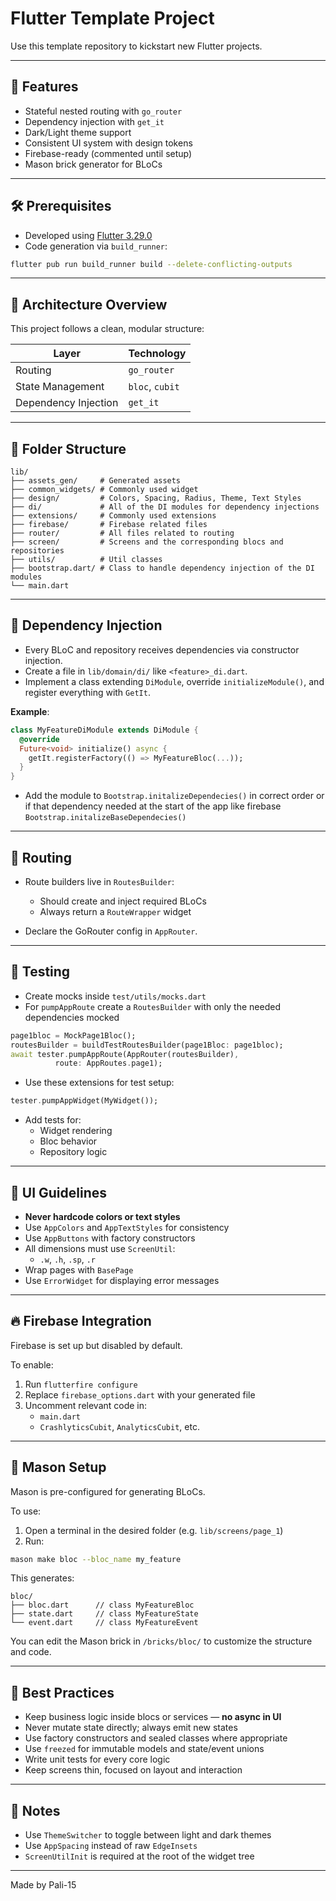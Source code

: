 # Flutter Template Project

Use this template repository to kickstart new Flutter projects.

---

## 🚀 Features

- Stateful nested routing with `go_router`
- Dependency injection with `get_it`
- Dark/Light theme support
- Consistent UI system with design tokens
- Firebase-ready (commented until setup)
- Mason brick generator for BLoCs

---

## 🛠 Prerequisites

- Developed using [Flutter 3.29.0](https://docs.flutter.dev/get-started/install)
- Code generation via `build_runner`:

```bash
flutter pub run build_runner build --delete-conflicting-outputs
```

---

## 🧱 Architecture Overview

This project follows a clean, modular structure:

| Layer               | Technology        |
|---------------------|------------------|
| Routing             | `go_router`      |
| State Management    | `bloc`, `cubit`  |
| Dependency Injection| `get_it`         |

---

## 📁 Folder Structure

```
lib/
├── assets_gen/     # Generated assets
├── common_widgets/ # Commonly used widget
├── design/         # Colors, Spacing, Radius, Theme, Text Styles
├── di/             # All of the DI modules for dependency injections
├── extensions/     # Commonly used extensions
├── firebase/       # Firebase related files
├── router/         # All files related to routing
├── screen/         # Screens and the corresponding blocs and repositories
├── utils/          # Util classes
├── bootstrap.dart/ # Class to handle dependency injection of the DI modules
└── main.dart
```

---

## 🧩 Dependency Injection

- Every BLoC and repository receives dependencies via constructor injection.
- Create a file in `lib/domain/di/` like `<feature>_di.dart`.
- Implement a class extending `DiModule`, override `initializeModule()`, and register everything with `GetIt`.

**Example**:

```dart
class MyFeatureDiModule extends DiModule {
  @override
  Future<void> initialize() async {
    getIt.registerFactory(() => MyFeatureBloc(...));
  }
}
```

- Add the module to `Bootstrap.initalizeDependecies()` in correct order or if that dependency needed at the start of the app like firebase `Bootstrap.initalizeBaseDependecies()`

---

## 🧭 Routing

- Route builders live in `RoutesBuilder`:
  - Should create and inject required BLoCs
  - Always return a `RouteWrapper` widget

- Declare the GoRouter config in `AppRouter`.

---

## 🧪 Testing

- Create mocks inside `test/utils/mocks.dart`
- For `pumpAppRoute` create a `RoutesBuilder` with only the needed dependencies mocked
```dart
page1bloc = MockPage1Bloc();
routesBuilder = buildTestRoutesBuilder(page1Bloc: page1bloc);
await tester.pumpAppRoute(AppRouter(routesBuilder),
          route: AppRoutes.page1);
```

- Use these extensions for test setup:
```dart
tester.pumpAppWidget(MyWidget());
```


- Add tests for:
  - Widget rendering
  - Bloc behavior
  - Repository logic

---

## 🎨 UI Guidelines

- **Never hardcode colors or text styles**
- Use `AppColors` and `AppTextStyles` for consistency
- Use `AppButtons` with factory constructors
- All dimensions must use `ScreenUtil`:
  - `.w`, `.h`, `.sp`, `.r`
- Wrap pages with `BasePage`
- Use `ErrorWidget` for displaying error messages

---

## 🔥 Firebase Integration

Firebase is set up but disabled by default.

To enable:

1. Run `flutterfire configure`
2. Replace `firebase_options.dart` with your generated file
3. Uncomment relevant code in:
   - `main.dart`
   - `CrashlyticsCubit`, `AnalyticsCubit`, etc.

---

## 🧱 Mason Setup

Mason is pre-configured for generating BLoCs.

To use:

1. Open a terminal in the desired folder (e.g. `lib/screens/page_1`)
2. Run:

```bash
mason make bloc --bloc_name my_feature
```

This generates:

```
bloc/
├── bloc.dart      // class MyFeatureBloc
├── state.dart     // class MyFeatureState
└── event.dart     // class MyFeatureEvent
```

You can edit the Mason brick in `/bricks/bloc/` to customize the structure and code.

---

## 🧼 Best Practices

- Keep business logic inside blocs or services — **no async in UI**
- Never mutate state directly; always emit new states
- Use factory constructors and sealed classes where appropriate
- Use `freezed` for immutable models and state/event unions
- Write unit tests for every core logic
- Keep screens thin, focused on layout and interaction

---

## 📌 Notes

- Use `ThemeSwitcher` to toggle between light and dark themes
- Use `AppSpacing` instead of raw `EdgeInsets`
- `ScreenUtilInit` is required at the root of the widget tree

---

Made by Pali-15
